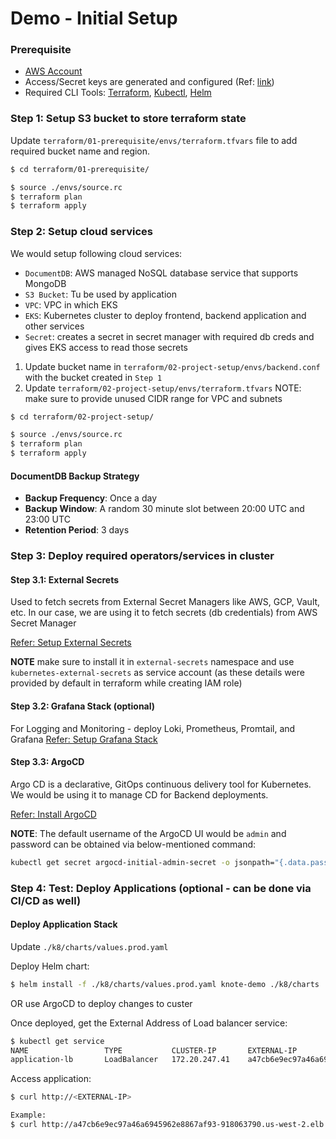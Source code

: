 # Demo - Initial Setup

### Prerequisite
- [AWS Account](https://aws.amazon.com/resources/create-account/)
- Access/Secret keys are generated and configured (Ref: [link](https://docs.aws.amazon.com/IAM/latest/UserGuide/id_credentials_access-keys.html))
- Required CLI Tools: [Terraform](https://learn.hashicorp.com/tutorials/terraform/install-cli), [Kubectl](https://kubernetes.io/docs/tasks/tools/), [Helm](https://helm.sh/docs/intro/install/)


### Step 1: Setup S3 bucket to store terraform state

Update `terraform/01-prerequisite/envs/terraform.tfvars` file to add required bucket name and region.

```bash
$ cd terraform/01-prerequisite/

$ source ./envs/source.rc
$ terraform plan
$ terraform apply
```

### Step 2: Setup cloud services

We would setup following cloud services:
- `DocumentDB`: AWS managed NoSQL database service that supports MongoDB
- `S3 Bucket`: Tu be used by application
- `VPC`: VPC in which EKS
- `EKS`: Kubernetes cluster to deploy frontend, backend application and other services
- `Secret`: creates a secret in secret manager with required db creds and gives EKS access to read those secrets

1. Update bucket name in `terraform/02-project-setup/envs/backend.conf` with the bucket created in `Step 1`
2. Update `terraform/02-project-setup/envs/terraform.tfvars`
NOTE: make sure to provide unused CIDR range for VPC and subnets

```bash
$ cd terraform/02-project-setup/

$ source ./envs/source.rc
$ terraform plan
$ terraform apply
```

#### DocumentDB Backup Strategy
- **Backup Frequency**: Once a day
- **Backup Window**: A random 30 minute slot between 20:00 UTC and 23:00 UTC
- **Retention Period**: 3 days

### Step 3: Deploy required operators/services in cluster

#### Step 3.1: External Secrets

Used to fetch secrets from External Secret Managers like AWS, GCP, Vault, etc. In our case, we are using it to fetch secrets (db credentials) from AWS Secret Manager

[Refer: Setup External Secrets](https://github.com/external-secrets/external-secrets)

**NOTE** make sure to install it in `external-secrets` namespace and use `kubernetes-external-secrets` as service account (as these details were provided by default in terraform while creating IAM role)

#### Step 3.2: Grafana Stack (optional)

For Logging and Monitoring - deploy Loki, Prometheus, Promtail, and Grafana
[Refer: Setup Grafana Stack](https://grafana.github.io/loki/charts/)

#### Step 3.3: ArgoCD

Argo CD is a declarative, GitOps continuous delivery tool for Kubernetes. We would be using it to manage CD for Backend deployments.

[Refer: Install ArgoCD](https://argo-cd.readthedocs.io/en/stable/getting_started/)

**NOTE**: The default username of the ArgoCD UI would be `admin` and password can be obtained via below-mentioned command:

```bash
kubectl get secret argocd-initial-admin-secret -o jsonpath="{.data.password}" | base64 -d
```

### Step 4: Test: Deploy Applications (optional - can be done via CI/CD as well)

#### Deploy Application Stack
Update `./k8/charts/values.prod.yaml` 

Deploy Helm chart:
```bash
$ helm install -f ./k8/charts/values.prod.yaml knote-demo ./k8/charts
```
OR use ArgoCD to deploy changes to custer

Once deployed, get the External Address of Load balancer service:
```bash
$ kubectl get service
NAME                 TYPE           CLUSTER-IP       EXTERNAL-IP                                                               PORT(S)        AGE
application-lb       LoadBalancer   172.20.247.41    a47cb6e9ec97a46a6945962e8867af93-918063790.us-west-2.elb.amazonaws.com    80:31586/TCP   2m5s
```

Access application:

```bash
$ curl http://<EXTERNAL-IP>

Example:
$ curl http://a47cb6e9ec97a46a6945962e8867af93-918063790.us-west-2.elb.amazonaws.com/
```
